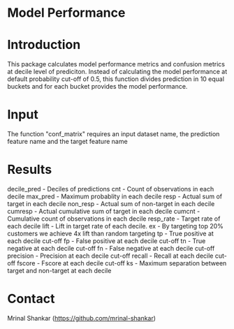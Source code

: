 # Model Performance

# Introduction

This package calculates model performance metrics and confusion metrics at decile level of prediciton. Instead of calculating
the model performance at default probability cut-off of 0.5, this function divides prediction in 10 equal buckets and for each bucket
provides the model performance.

# Input

The function "conf_matrix" requires an input dataset name, the prediction feature name and the target feature name

# Results

decile_pred - Deciles of predictions
cnt - Count of observations in each decile
max_pred - Maximum probablity in each decile
resp - Actual sum of target in each decile
non_resp - Actual sum of non-target in each decile
cumresp - Actual cumulative sum of target in each decile
cumcnt - Cumulative count of observations in each decile
resp_rate - Target rate of each decile
lift - Lift in target rate of each decile. ex - By targeting top 20% customers we achieve 4x lift than random targeting
tp - True positive at each decile cut-off
fp - False positive at each decile cut-off
tn - True negative at each decile cut-off
fn - False negative at each decile cut-off
precision - Precision at each decile cut-off
recall - Recall at each decile cut-off
fscore - Fscore at each decile cut-off
ks - Maximum separation between target and non-target at each decile

# Contact
Mrinal Shankar (https://github.com/mrinal-shankar)
 
